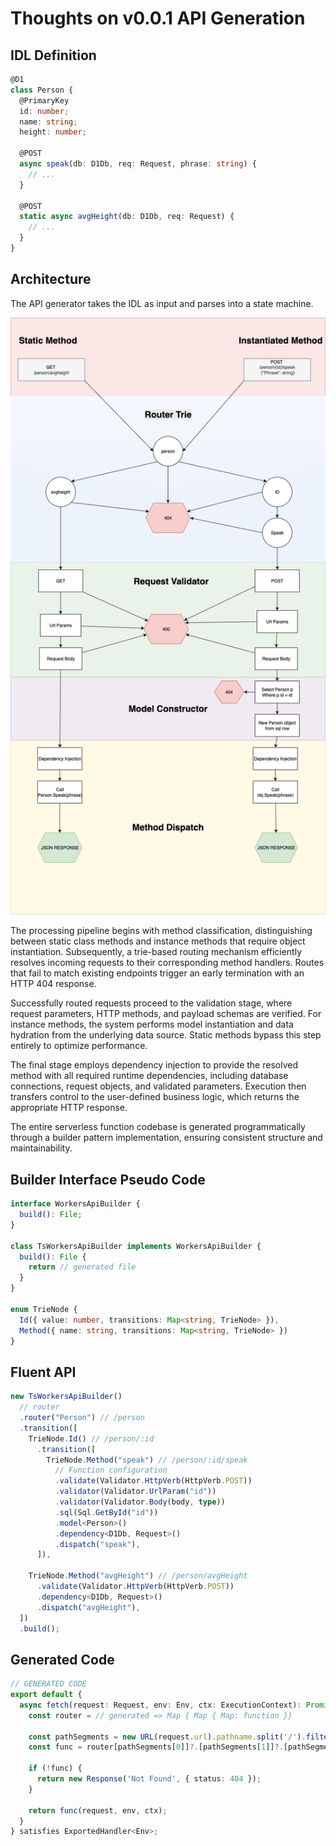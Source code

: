 # Thoughts on v0.0.1 API Generation

## IDL Definition

```typescript
@D1
class Person {
  @PrimaryKey
  id: number;
  name: string;
  height: number;

  @POST
  async speak(db: D1Db, req: Request, phrase: string) {
    // ...
  }

  @POST
  static async avgHeight(db: D1Db, req: Request) {
    // ...
  }
}
```

## Architecture

The API generator takes the IDL as input and parses into a state machine.

![State Machine](./ApiAbstractV001.png)

The processing pipeline begins with method classification, distinguishing between static class methods and instance methods that require object instantiation. Subsequently, a trie-based routing mechanism efficiently resolves incoming requests to their corresponding method handlers. Routes that fail to match existing endpoints trigger an early termination with an HTTP 404 response.

Successfully routed requests proceed to the validation stage, where request parameters, HTTP methods, and payload schemas are verified. For instance methods, the system performs model instantiation and data hydration from the underlying data source. Static methods bypass this step entirely to optimize performance.

The final stage employs dependency injection to provide the resolved method with all required runtime dependencies, including database connections, request objects, and validated parameters. Execution then transfers control to the user-defined business logic, which returns the appropriate HTTP response.

The entire serverless function codebase is generated programmatically through a builder pattern implementation, ensuring consistent structure and maintainability.

## Builder Interface Pseudo Code

```typescript
interface WorkersApiBuilder {
  build(): File;
}

class TsWorkersApiBuilder implements WorkersApiBuilder {
  build(): File {
    return // generated file
  }
}

enum TrieNode {
  Id({ value: number, transitions: Map<string, TrieNode> }),
  Method({ name: string, transitions: Map<string, TrieNode> })
}
```

## Fluent API

```typescript
new TsWorkersApiBuilder()
  // router
  .router("Person") // /person
  .transition([
    TrieNode.Id() // /person/:id
      .transition([
        TrieNode.Method("speak") // /person/:id/speak
          // Function configuration
          .validate(Validator.HttpVerb(HttpVerb.POST))
          .validator(Validator.UrlParam("id"))
          .validator(Validator.Body(body, type))
          .sql(Sql.GetById("id"))
          .model<Person>()
          .dependency<D1Db, Request>()
          .dispatch("speak"),
      ]),

    TrieNode.Method("avgHeight") // /person/avgHeight
      .validate(Validator.HttpVerb(HttpVerb.POST))
      .dependency<D1Db, Request>()
      .dispatch("avgHeight"),
  ])
  .build();
```

## Generated Code

```typescript
// GENERATED CODE
export default {
  async fetch(request: Request, env: Env, ctx: ExecutionContext): Promise<Response> {
    const router = // generated => Map { Map { Map: function }}

    const pathSegments = new URL(request.url).pathname.split('/').filter(Boolean);
    const func = router[pathSegments[0]]?.[pathSegments[1]]?.[pathSegments[2]]; // api/model/id etc

    if (!func) {
      return new Response('Not Found', { status: 404 });
    }

    return func(request, env, ctx);
  }
} satisfies ExportedHandler<Env>;
```
